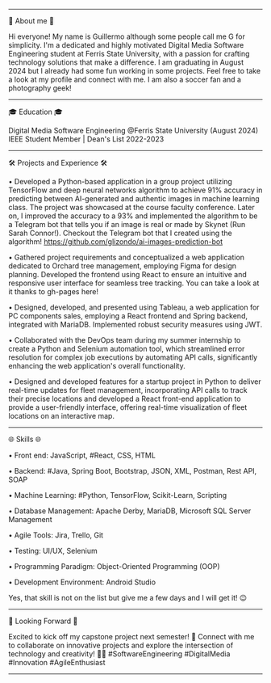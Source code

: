 ---------------------------------------------------------------------------------------------------------------------------------------------
👤 About me 👤

Hi everyone! My name is Guillermo although some people call me G for simplicity. I'm a dedicated and highly motivated Digital Media Software Engineering student at Ferris State University, with a passion for crafting technology solutions that make a difference. I am graduating in August 2024 but I already had some fun working in some projects. Feel free to take a look at my profile and connect with me. I am also a soccer fan and a photography geek!

---------------------------------------------------------------------------------------------------------------------------------------------
🎓 Education 🎓

Digital Media Software Engineering @Ferris State University (August 2024)
IEEE Student Member | Dean's List 2022-2023

---------------------------------------------------------------------------------------------------------------------------------------------
🛠️ Projects and Experience 🛠️

• Developed a Python-based application in a group project utilizing TensorFlow and deep neural networks algorithm to achieve 91% accuracy in predicting between AI-generated and authentic images in machine learning class. The project was showcased at the course faculty conference. Later on, I improved the accuracy to a 93% and implemented the algorithm to be a Telegram bot that tells you if an image is real or made by Skynet (Run Sarah Connor!). Checkout the Telegram bot that I created using the algorithm!
https://github.com/glizondo/ai-images-prediction-bot

• Gathered project requirements and conceptualized a web application dedicated to Orchard tree management, employing Figma for design planning. Developed the frontend using React to ensure an intuitive and responsive user interface for seamless tree tracking.
You can take a look at it thanks to gh-pages here! 


• Designed, developed, and presented using Tableau, a web application for PC components sales, employing a React frontend and Spring backend, integrated with MariaDB. Implemented robust security measures using JWT.

• Collaborated with the DevOps team during my summer internship to create a Python and Selenium automation tool, which streamlined error resolution for complex job executions by automating API calls, significantly enhancing the web application's overall functionality.

• Designed and developed features for a startup project in Python to deliver real-time updates for fleet management, incorporating API calls to track their precise locations and developed a React front-end application to provide a user-friendly interface, offering real-time visualization of fleet locations on an interactive map.

---------------------------------------------------------------------------------------------------------------------------------------------
🌐 Skills 🌐

• Front end: JavaScript, #React, CSS, HTML

• Backend: #Java, Spring Boot, Bootstrap, JSON, XML, Postman, Rest API, SOAP

• Machine Learning: #Python, TensorFlow, Scikit-Learn, Scripting

• Database Management: Apache Derby, MariaDB, Microsoft SQL Server Management

• Agile Tools: Jira, Trello, Git

• Testing: UI/UX, Selenium

• Programming Paradigm: Object-Oriented Programming (OOP)

• Development Environment: Android Studio

Yes, that skill is not on the list but give me a few days and I will get it! 😉

---------------------------------------------------------------------------------------------------------------------------------------------
🌟 Looking Forward 🌟

Excited to kick off my capstone project next semester! 🚀
Connect with me to collaborate on innovative projects and explore the intersection of technology and creativity! 🤝✨ #SoftwareEngineering #DigitalMedia #Innovation #AgileEnthusiast

---------------------------------------------------------------------------------------------------------------------------------------------


